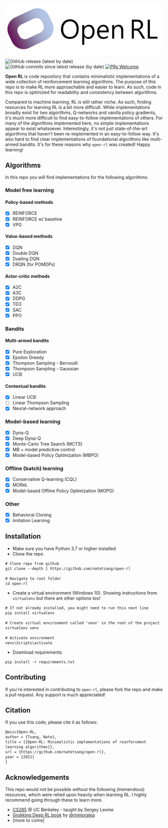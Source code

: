 ![Open-RL Logo](https://github.com/natetsang/open-rl/blob/main/logo.PNG)

![GitHub release (latest by date)](https://img.shields.io/github/v/release/natetsang/open-rl?color=blueviolet&style=flat)
![GitHub commits since latest release (by date)](https://img.shields.io/github/commits-since/natetsang/open-rl/latest/main?&style=flat)
[![PRs Welcome](https://img.shields.io/badge/PRs-welcome-brightgreen.svg?color=lightgrey&style=flat)](http://makeapullrequest.com)

__Open RL__ is code repository that contains minimalistic implementations of a wide collection of reinforcement
learning algorithms. The purpose of this repo is to make RL more approachable and easier to learn. 
As such, code in this repo is optimized for readability and consistency between algorithms. 

Compared to machine learning, RL is still rather niche. As such, finding resources for learning
RL is a bit more difficult. While implementations broadly exist for two algorithms, Q-networks and vanilla policy gradients, 
it's much more difficult to find easy-to-follow implementations of others. 
For many of the algorithms implemented here, no simple implementations appear to exist whatsoever. 
Interestingly, it's not just state-of-the-art algorithms that haven't been re-implemented in an easy-to-follow way. 
It's also hard to find clear implementations of foundational algorithms like multi-armed bandits. 
It's for these reasons why `open-rl` was created! Happy learning!

## Algorithms
In this repo you will find implementations for the following algorithms.  

### Model free learning
#### Policy-based methods
- [x] REINFORCE
- [x] REINFORCE w/ baseline
- [x] VPG

#### Value-based methods
- [x] DQN
- [x] Double DQN
- [x] Dueling DQN 
- [x] DRQN (for POMDPs)

#### Actor-critic methods
- [x] A2C
- [x] A3C
- [x] DDPG
- [x] TD3
- [x] SAC
- [x] PPO

### Bandits
#### Multi-armed bandits
- [x] Pure Exploration
- [x] Epsilon Greedy
- [x] Thompson Sampling - Bernoulli
- [x] Thompson Sampling - Gaussian
- [x] UCB

#### Contextual bandits
- [x] Linear UCB
- [ ] Linear Thompson Sampling 
- [x] Neural-network approach

### Model-based learning
- [x] Dyna-Q
- [x] Deep Dyna-Q
- [x] Monte-Carlo Tree Search (MCTS)
- [x] MB + model predictive control
- [x] Model-based Policy Optimization (MBPO)

### Offline (batch) learning
- [x] Conservative Q-learning (CQL)
- [x] MOReL
- [x] Model-based Offline Policy Optimization (MOPO)

### Other
- [x] Behavioral Cloning
- [x] Imitation Learning

## Installation
- Make sure you have Python 3.7 or higher installed
- Clone the repo
```
# Clone repo from github
git clone --depth 1 https://github.com/natetsang/open-rl

# Navigate to root folder
cd open-rl
```
- Create a virtual environment (Windows 10). Showing instructions from `virtualenv` but there are other options too!
```
# If not already installed, you might need to run this next line
pip install virtualenv 

# Create virtual environment called 'venv' in the root of the project
virtualenv venv

# Activate environment
venv\Scripts\activate
```
- Download requirements
```
pip install -r requirements.txt
```

## Contributing
If you're interested in contributing to `open-rl`, please fork the repo and make a pull request. Any support
is much appreciated!

## Citation
If you use this code, please cite it as follows:
```
@misc{Open-RL,
author = {Tsang, Nate},
title = {{Open-RL: Minimalistic implementations of reinforcment learning algorithms}},
url = {https://github.com/natetsang/open-rl},
year = {2021}
}
```

## Acknowledgements
This repo would not be possible without the following (tremendous) resources, which were relied upon heavily when
learning RL. I highly recommend going through these to learn more.
* [CS285](http://rail.eecs.berkeley.edu/deeprlcourse/) @ UC Berkeley - taught by Sergey Levine
* [Grokking Deep RL book](https://www.manning.com/books/grokking-deep-reinforcement-learning) by [@mimoralea](https://github.com/mimoralea/gdrl)
* [more to come]

